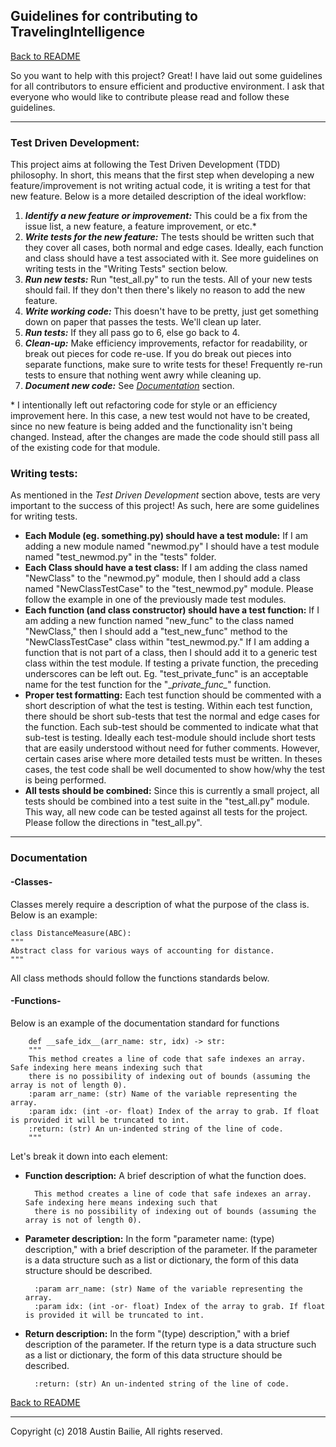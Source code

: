 ## Guidelines for contributing to TravelingIntelligence
[Back to README](README.md)

So you want to help with this project? Great! I have laid out some guidelines for all contributors to ensure efficient and productive environment.
I ask that everyone who would like to contribute please read and follow these guidelines.

___

### Test Driven Development:
This project aims at following the Test Driven Development (TDD) philosophy. In short, this means that the first step when developing a new feature/improvement is not writing actual code, it is writing a test for that new feature. Below is a more detailed description of the ideal workflow:
1. ***Identify a new feature or improvement:*** This could be a fix from the issue list, a new feature, a feature improvement, or etc.*
2. ***Write tests for the new feature:*** The tests should be written such that they cover all cases, both normal and edge cases. Ideally, each function and class should have a test associated with it. See more guidelines on writing tests in the "Writing Tests" section below.
3. ***Run new tests:*** Run "test_all.py" to run the tests. All of your new tests should fail. If they don't then there's likely no reason to add the new feature.
4. ***Write working code:*** This doesn't have to be pretty, just get something down on paper that passes the tests. We'll clean up later.
5. ***Run tests:*** If they all pass go to 6, else go back to 4.
6. ***Clean-up:*** Make efficiency improvements, refactor for readability, or break out pieces for code re-use. If you do break out pieces into separate functions, make sure to write tests for these! Frequently re-run tests to ensure that nothing went awry while cleaning up.
7. ***Document new code:*** See *[Documentation](#documentation)* section.  

\* I intentionally left out refactoring code for style or an efficiency improvement here. In this case, a new test would not have to be created, since no new feature is being added and the functionality isn't being changed. Instead, after the changes are made the code should still pass all of the existing code for that module.
 
### Writing tests:
As mentioned in the *Test Driven Development* section above, tests are very important to the success of this project! As such, here are some guidelines for writing tests. 
* **Each Module (eg. something.py) should have a test module:** If I am adding a new module named "newmod.py" I should have a test module named "test_newmod.py" in the "tests" folder.
* **Each Class should have a test class:** If I am adding the class named "NewClass" to the "newmod.py" module, then I should add a class named "NewClassTestCase" to the "test_newmod.py" module. Please follow the example in one of the previously made test modules. 
* **Each function (and class constructor) should have a test function:** If I am adding a new function named "new_func" to the class named "NewClass," then I should add a "test_new_func" method to the "NewClassTestCase" class within "test_newmod.py." If I am adding a function that is not part of a class, then I should add it to a generic test class within the test module. If testing a private function, the preceding underscores can be left out. Eg. "test_private_func" is an acceptable name for the test function for the "\__private_func\__" function. 
* **Proper test formatting:** Each test function should be commented with a short description of what the test is testing. Within each test function, there should be short sub-tests that test the normal and edge cases for the function. Each sub-test should be commented to indicate what that sub-test is testing. Ideally each test-module should include short tests that are easily understood without need for futher comments. However, certain cases arise where more detailed tests must be written. In theses cases, the test code shall be well documented to show how/why the test is being performed.  
* **All tests should be combined:** Since this is currently a small project, all tests should be combined into a test suite in the "test_all.py" module. This way, all new code can be tested against all tests for the project. Please follow the directions in "test_all.py".
___

### Documentation
#### -Classes-
Classes merely require a description of what the purpose of the class is. Below is an example:
    
    class DistanceMeasure(ABC):
    """
    Abstract class for various ways of accounting for distance.
    """
All class methods should follow the functions standards below.
#### -Functions-
Below is an example of the documentation standard for functions 

        def __safe_idx__(arr_name: str, idx) -> str:
        """
        This method creates a line of code that safe indexes an array. Safe indexing here means indexing such that
        there is no possibility of indexing out of bounds (assuming the array is not of length 0).
        :param arr_name: (str) Name of the variable representing the array.
        :param idx: (int -or- float) Index of the array to grab. If float is provided it will be truncated to int.
        :return: (str) An un-indented string of the line of code.
        """
Let's break it down into each element:
* **Function description:** A brief description of what the function does.

        This method creates a line of code that safe indexes an array. Safe indexing here means indexing such that
        there is no possibility of indexing out of bounds (assuming the array is not of length 0).

* **Parameter description:** In the form "parameter name: (type) description," with a brief description of the parameter. If the parameter is a data structure such as a list or dictionary, the form  of this data structure should be described.

        :param arr_name: (str) Name of the variable representing the array.
        :param idx: (int -or- float) Index of the array to grab. If float is provided it will be truncated to int.

* **Return description:** In the form "(type) description," with a brief description of the parameter. If the return type is a data structure such as a list or dictionary, the form  of this data structure should be described.

        :return: (str) An un-indented string of the line of code.


[Back to README](README.md)
___
Copyright (c) 2018 Austin Bailie, All rights reserved.
